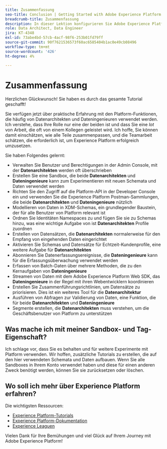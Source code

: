 ```yaml
---
title: Zusammenfassung
seo-title: Conclusion | Getting Started with Adobe Experience Platform for Data Architects and Data Engineers
breadcrumb-title: Zusammenfassung
description: In dieser Lektion konfigurieren Sie Adobe Experience Platform-Benutzerberechtigungen anhand der Admin Console der Adobe.
role: Data Architect, Data Engineer
jira: KT-4348
exl-id: 73abe4bd-57cb-4acf-98f6-253b01fd79ff
source-git-commit: 90f7621536573f60ac6585404b1ac0e49cb08496
workflow-type: tm+mt
source-wordcount: '426'
ht-degree: 4%

---
```


# Zusammenfassung

<!--5min-->

Herzlichen Glückwunsch! Sie haben es durch das gesamte Tutorial geschafft!

Sie verfügen jetzt über praktische Erfahrung mit den Platform-Funktionen, die häufig von Datenarchitekten und Dateningenieuren verwendet werden. Ich verstehe, dass Ihre Rolle nur eine der beiden ist und dass Sie eine _lot_ von Arbeit, die oft von einem Kollegen geleistet wird. Ich hoffe, Sie können damit einschätzen, wie alle Teile zusammenpassen, und die Teamarbeit schätzen, die erforderlich ist, um Experience Platform erfolgreich umzusetzen.

Sie haben Folgendes gelernt:

* Verwalten Sie Benutzer und Berechtigungen in der Admin Console, mit der **Datenarchitekten** werden oft überschrieben
* Erstellen Sie eine Sandbox, die beide **Datenarchitekten** und **Dateningenieure** kann zum Experimentieren mit neuen Schemata und Daten verwendet werden
* Richten Sie den Zugriff auf die Platform-API in der Developer Console ein und verwenden Sie die Experience Platform Postman-Sammlungen, die beide **Datenarchitekten** und **Dateningenieure** nützlich
* Modellieren von Daten in XDM-Schemas, ein grundlegender Baustein, der für alle Benutzer von Platform relevant ist
* Ordnen Sie Identitäten Namespaces zu und fügen Sie sie zu Schemas hinzu, was eine wichtige Aufgabe von ist **Datenarchitekten** Profile zuordnen
* Erstellen von Datensätzen, die **Datenarchitekten** normalerweise für den Empfang von eingehenden Daten eingerichtet
* Aktivieren Sie Schemas und Datensätze für Echtzeit-Kundenprofile, eine weitere Aufgabe für **Datenarchitekten**
* Abonnieren Sie Datenerfassungsereignisse, die **Dateningenieure** kann für die Erfassungsüberwachung verwendet werden
* Erfassen von Batch-Daten über mehrere Methoden, die zu den Kernaufgaben von **Dateningenieure**
* Streamen von Daten mit dem Adobe Experience Platform Web SDK, das **Dateningenieure** in der Regel mit ihren Webentwicklern koordinieren
* Erstellen Sie Zusammenführungsrichtlinien, um Datensätze zu priorisieren. Dies ist ein weiteres Tool für die **Datenarchitektur**
* Ausführen von Abfragen zur Validierung von Daten, eine Funktion, die für beide **Datenarchitekten** und **Dateningenieure**
* Segmente erstellen, die **Datenarchitekten** muss verstehen, um die Geschäftsbenutzer von Platform zu unterstützen



## Was mache ich mit meiner Sandbox- und Tag-Eigenschaft?

Ich schlage vor, dass Sie es behalten und für weitere Experimente mit Platform verwenden. Wir hoffen, zusätzliche Tutorials zu erstellen, die auf den hier verwendeten Schemata und Daten aufbauen. Wenn Sie alle Sandboxes in Ihrem Konto verwendet haben und diese für einen anderen Zweck benötigt werden, können Sie sie zurücksetzen oder löschen.

## Wo soll ich mehr über Experience Platform erfahren?

Die wichtigsten Ressourcen:

* [Experience Platform-Tutorials](https://experienceleague.adobe.com/docs/platform-learn/comprehensive-technical-tutorial/overview.html)
* [Experience Platform-Dokumentation](https://experienceleague.adobe.com/docs/experience-platform/landing/home.html?lang=de)
* [Experience Leaguen](https://experienceleague.adobe.com/?lang=de#dashboard/learning)

Vielen Dank für Ihre Bemühungen und viel Glück auf Ihrem Journey mit Adobe Experience Platform!
